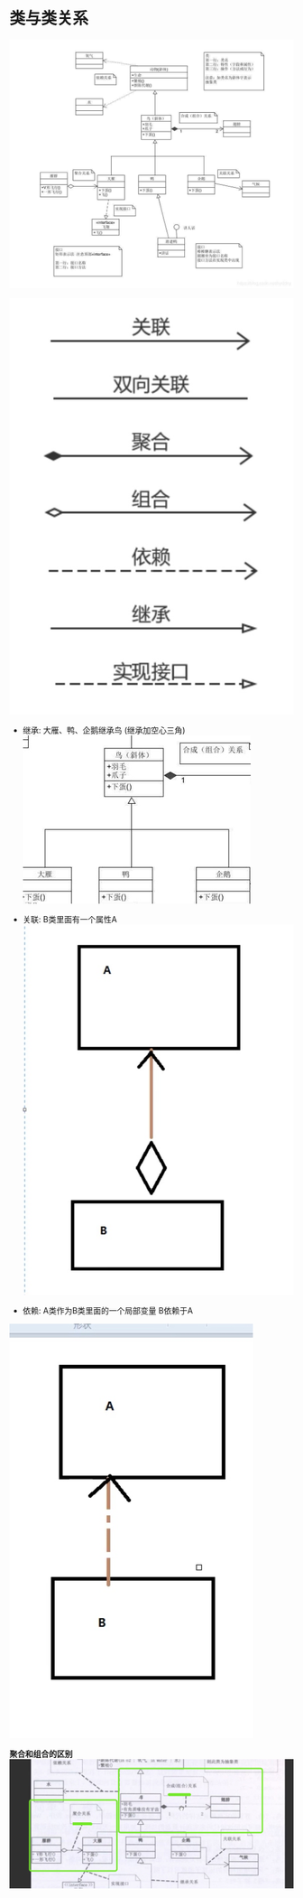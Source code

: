 # 类与类关系

![大雁](media/15874595364706/15874596765776.jpg)
 
 
 ![-w297](media/15874595364706/15874675404174.jpg)


 - 继承: 大雁、鸭、企鹅继承鸟 (继承加空心三角)
   ![-w202](media/15874595364706/15874597626401.jpg)

 - 关联: B类里面有一个属性A 
![-w268](media/15874595364706/15874678122660.jpg)

 - 依赖: A类作为B类里面的一个局部变量
B依赖于A

![-w216](media/15874595364706/15874679183463.jpg)

 
 
**聚合和组合的区别**
 ![-w603](media/15874595364706/15874680484706.jpg)
